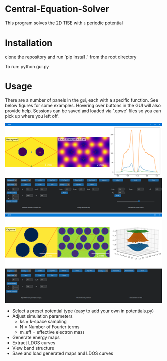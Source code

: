 # Central-Equation-Solver
This program solves the 2D TISE with a periodic potential 

# Installation
clone the repository and run 'pip install .' from the root directory

To run: python gui.py

# Usage
There are a number of panels in the gui, each with a specific function. See below figures for some examples. Hovering over buttons in the GUI will also provide help. Sessions can be saved and loaded via '.epwe' files so you can pick up where you left off.

![Hexagonal1](./Documentation/Hexagonal1.png)
![Kagome1](./Documentation/Kagome1.png)
* Select a preset potential type (easy to add your own in potentials.py)
* Adjust simulation parameters
  * ks = k-space sampling
  * N  = Number of Fourier terms
  * m_eff = effective electron mass
* Generate energy maps
* Extract LDOS curves
* View band structure
* Save and load generated maps and LDOS curves
